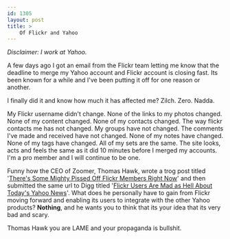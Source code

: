 ```yaml
---
id: 1305
layout: post
title: >
    Of Flickr and Yahoo
---
```


<cite>Disclaimer: I work at Yahoo.</cite>

A few days ago I got an email from the Flickr team letting me know that the deadline to merge my Yahoo account and Flickr account is closing fast. Its been known for a while and I've been putting it off for one reason or another.

I finally did it and know how much it has affected me? Zilch. Zero. Nadda.

My Flickr username didn't change. None of the links to my photos changed. None of my content changed. None of my contacts changed. The way flickr contacts me has not changed. My groups have not changed. The comments I've made and received have not changed. None of my notes have changed. None of my tags have changed. All of my sets are the same. The site looks, acts and feels the same as it did 10 minutes before I merged my accounts. I'm a pro member and I will continue to be one.

Funny how the CEO of Zoomer, Thomas Hawk, wrote a trog post titled '<a href="http://thomashawk.com/2007/01/theres-some-mighty-pissed-off-flickr.html">There's Some Mighty Pissed Off Flickr Members Right Now</a>' and then submitted the same url to Digg titled '<a href="http://digg.com/tech_news/Flickr_Users_Are_Mad_as_Hell_About_Today_s_Yahoo_News">Flickr Users Are Mad as Hell About Today's Yahoo News</a>'. What does he personally have to gain from Flickr moving forward and enabling its users to integrate with the other Yahoo products? <strong>Nothing</strong>, and he wants you to think that its your idea that its very bad and scary.

Thomas Hawk you are LAME and your propaganda is bullshit.
